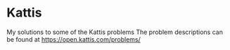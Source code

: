 # Kattis
My solutions to some of the Kattis problems
The problem descriptions can be found at https://open.kattis.com/problems/
